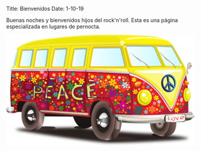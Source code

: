 Title: Bienvenidos
Date: 1-10-19

Buenas noches y bienvenidos hijos del rock'n'roll. Esta es una página
especializada en lugares de pernocta.

![campervan](images/van.png)
